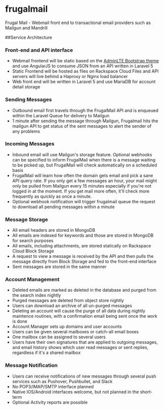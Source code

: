 # frugalmail
Frugal Mail - Webmail front end to transactional email providers such as Mailgun and Mandrill

##Service Architecture
### Front-end and API interface
- Webmail frontend will be static based on the [AdminLTE Bootstrap theme](https://github.com/almasaeed2010/AdminLTE/) and use AngularJS to consume JSON from an API written in Laravel 5
- Static Frontend will be hosted as files on Rackspace Cloud Files and API servers will live behind a Haproxy or Nginx load balancer
- Web front end will be written in Laravel 5 and use MariaDB for account detail storage

### Sending Messages
- Outbound email first travels through the FrugalMail API and is enqueued within the Laravel Queue for delivery to Mailgun
- 1 minute after sending the message through Mailgun, Frugalmail hits the mailgun API to get status of the sent messages to alert the sender of any problems

### Incoming Messages
- Inbound email will use Mailgun's storage feature. Optional webhooks can be specified to inform FrugalMail when there is a message waiting to be picked up, but FrugalMail will check automatically on a scheduled basis
- FrugalMail will learn how often the domain gets email and pick a sane API query rate. If you only get a few messages an hour, your mail might only be pulled from Mailgun every 15 minutes especially if you're not logged in at the moment. If you get mail more often, it'll check more frequently as quickly as once a minute. 
- Optional webhook notification will trigger frugalmail queue the request to download all pending messages within a minute

### Message Storage
- All email headers are stored in MongoDB
- All emails are indexed for keywords and those are stored in MongoDB for search purposes
- All emails, including attachments, are stored statically on Rackspace Cloud Block Storage
- A request to view a message is received by the API and then pulls the message directly from Block Storage and fed to the front-end interface
- Sent messages are stored in the same manner

### Account Management
- Deleted emails are marked as deleted in the database and purged from the search index nightly
- Purged messages are deleted from object store nightly
- Users can download an archive of all un-purged messages
- Deleting an account will cause the purge of all data during nightly maintence routines, with a confirmation email being sent once the work is done
- Account Manager sets up domains and user accounts
- Users can be given several mailboxes or catch-all email boxes
- One mailbox can be assigned to several users
- Users have their own signatures that are applied to outgoing messages, and email history shows which user read messages or sent replies, regardless if it's a shared mailbox

### Message Notification
- Users can receive notifications of new messages through several push services such as Pushover, Pushbullet, and Slack
- No POP3/IMAP/SMTP interface planned
- Native IOS/Android interfaces welcome, but not planned in the short-term
- Optional Activity reports are possible
